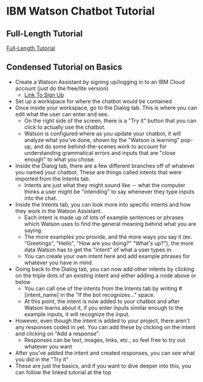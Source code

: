 # IBM Watson Chatbot Tutorial

## Full-Length Tutorial
[Full-Length Tutorial](https://console.bluemix.net/docs/services/conversation/getting-started.html#gettingstarted)

## Condensed Tutorial on Basics
- Create a Watson Assistant by signing up/logging in to an IBM Cloud account (just do the free/lite version)
    - [Link To Sign Up](https://idaas.iam.ibm.com/idaas/mtfim/sps/authsvc?PolicyId=urn:ibm:security:authentication:asf:basicldapuser)
- Set up a workspace for where the chatbot would be contained
- Once inside your workspace, go to the Dialog tab. This is where you can edit what the user can enter and see.
    - On the right side of the screen, there is a "Try it" button that you can click to actually use the chatbot.
    - Watson is configured where as you update your chatbot, it will analyze what you've done, shown by the "Watson is learning" pop-up, and do some behind-the-scenes work to account for understanding grammatical errors and inputs that are "close enough" to what you chose.
- Inside the Dialog tab, there are a few different branches off of whatever you named your chatbot. These are things called intents that were imported from the Intents tab.
    - Intents are just what they might sound like -- what the computer thinks a user might be "intending" to say whenever they type inputs into the chat.
- Inside the Intents tab, you can look more into specific intents and how they work in the Watson Assistant.
    - Each intent is made up of lots of example sentences or phrases which Watson uses to find the general meaning behind what you are saying.
    - The more examples you provide, and the more ways you say it (ex. "Greetings", "Hello", "How are you doing?"
    "What's up?"), the more data Watson has to get the "intent" of what a user types in.
    - You can create your own intent here and add example phrases for whatever you have in mind.
- Going back to the Dialog tab, you can now add other intents by clicking on the triple dots of an existing intent and either adding a node above or below
    - You can call one of the intents from the Intents tab by writing #[intent_name] in the "If the bot recognizes..." space.
    - At this point, the intent is now added to your chatbot and after Watson learns about it, if you enter inputs similar enough to the example inputs, it will recognize the input.
- However, even though the intent is added to your project, there aren't any responses coded in yet. You can add these by clicking on the intent and clicking on "Add a response".
    - Responses can be text, images, links, etc., so feel free to try out whatever you want
- After you've added the intent and created responses, you can see what you did in the "Try it"
- These are just the basics, and if you want to dive deeper into this, you can follow the linked tutorial at the top